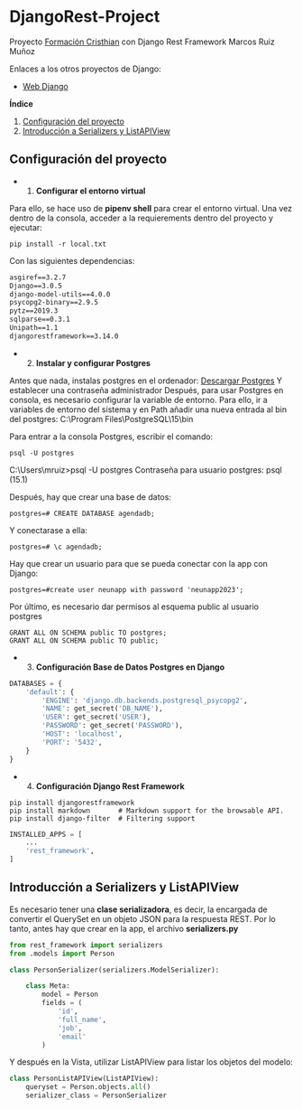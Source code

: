 # DjangoRest-Project
Proyecto [Formación Cristhian](https://www.udemy.com/user/cristhian-santa-cruz-carrion/) con Django Rest Framework Marcos Ruiz Muñoz 

Enlaces a los otros proyectos de Django:
- [Web Django](https://github.com/Markete17/WebPlayGroundPython/)

**Índice**   
1. [Configuración del proyecto](#id1)
2. [Introducción a Serializers y ListAPIView](#id2)

## Configuración del proyecto<a name="id1"></a>

- 1. <b>Configurar el entorno virtual</b>

Para ello, se hace uso de <b>pipenv shell</b> para crear el entorno virtual.
Una vez dentro de la consola, acceder a la requierements dentro del proyecto y ejecutar:

```console
pip install -r local.txt
```
Con las siguientes dependencias:
```txt
asgiref==3.2.7
Django==3.0.5
django-model-utils==4.0.0
psycopg2-binary==2.9.5
pytz==2019.3
sqlparse==0.3.1
Unipath==1.1
djangorestframework==3.14.0
```

- 2. <b>Instalar y configurar Postgres</b>

Antes que nada, instalas postgres en el ordenador: [Descargar Postgres](https://www.postgresql.org/download/)
Y establecer una contraseña administrador
Después, para usar Postgres en consola, es necesario configurar la variable de entorno. Para ello, ir a variables de entorno del sistema y en Path añadir una nueva entrada al bin del postgres: C:\Program Files\PostgreSQL\15\bin

Para entrar a la consola Postgres, escribir el comando:

```console
psql -U postgres
```

C:\Users\mruiz>psql -U postgres
Contraseña para usuario postgres:
psql (15.1)

Después, hay que crear una base de datos:

```console
postgres=# CREATE DATABASE agendadb;
```
Y conectarase a ella:
```console
postgres=# \c agendadb;
```
Hay que crear un usuario para que se pueda conectar con la app con Django:
```console
postgres=#create user neunapp with password 'neunapp2023';
```

Por último, es necesario dar permisos al esquema public al usuario postgres

```console
GRANT ALL ON SCHEMA public TO postgres;
GRANT ALL ON SCHEMA public TO public;
```

- 3. <b>Configuración Base de Datos Postgres en Django</b>

```python
DATABASES = {
    'default': {
        'ENGINE': 'django.db.backends.postgresql_psycopg2',
        'NAME': get_secret('DB_NAME'),
        'USER': get_secret('USER'),
        'PASSWORD': get_secret('PASSWORD'),
        'HOST': 'localhost',
        'PORT': '5432',
    }
}
```

- 4. <b>Configuración Django Rest Framework</b>

```console
pip install djangorestframework
pip install markdown       # Markdown support for the browsable API.
pip install django-filter  # Filtering support
```

```python
INSTALLED_APPS = [
    ...
    'rest_framework',
]
```

## Introducción a Serializers y ListAPIView<a name="id2"></a>

Es necesario tener una <b>clase serializadora</b>, es decir, la encargada de convertir el QuerySet en un objeto JSON para la respuesta REST.
Por lo tanto, antes hay que crear en la app, el archivo <b>serializers.py</b>

```python
from rest_framework import serializers
from .models import Person

class PersonSerializer(serializers.ModelSerializer):

    class Meta:
        model = Person
        fields = (
            'id',
            'full_name',
            'job',
            'email'
        )
```

Y después en la Vista, utilizar ListAPIView para listar los objetos del modelo:

```python
class PersonListAPIView(ListAPIView):
    queryset = Person.objects.all()
    serializer_class = PersonSerializer
```